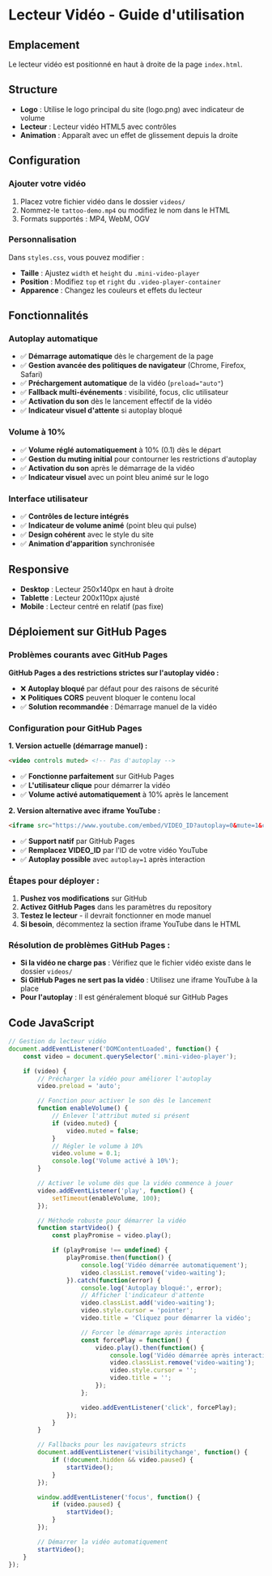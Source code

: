 # Lecteur Vidéo - Guide d'utilisation

## Emplacement
Le lecteur vidéo est positionné en haut à droite de la page `index.html`.

## Structure
- **Logo** : Utilise le logo principal du site (logo.png) avec indicateur de volume
- **Lecteur** : Lecteur vidéo HTML5 avec contrôles
- **Animation** : Apparaît avec un effet de glissement depuis la droite

## Configuration

### Ajouter votre vidéo
1. Placez votre fichier vidéo dans le dossier `videos/`
2. Nommez-le `tattoo-demo.mp4` ou modifiez le nom dans le HTML
3. Formats supportés : MP4, WebM, OGV

### Personnalisation
Dans `styles.css`, vous pouvez modifier :
- **Taille** : Ajustez `width` et `height` du `.mini-video-player`
- **Position** : Modifiez `top` et `right` du `.video-player-container`
- **Apparence** : Changez les couleurs et effets du lecteur

## Fonctionnalités

### Autoplay automatique
- ✅ **Démarrage automatique** dès le chargement de la page
- ✅ **Gestion avancée des politiques de navigateur** (Chrome, Firefox, Safari)
- ✅ **Préchargement automatique** de la vidéo (`preload="auto"`)
- ✅ **Fallback multi-événements** : visibilité, focus, clic utilisateur
- ✅ **Activation du son** dès le lancement effectif de la vidéo
- ✅ **Indicateur visuel d'attente** si autoplay bloqué

### Volume à 10%
- ✅ **Volume réglé automatiquement** à 10% (0.1) dès le départ
- ✅ **Gestion du muting initial** pour contourner les restrictions d'autoplay
- ✅ **Activation du son** après le démarrage de la vidéo
- ✅ **Indicateur visuel** avec un point bleu animé sur le logo

### Interface utilisateur
- ✅ **Contrôles de lecture intégrés**
- ✅ **Indicateur de volume animé** (point bleu qui pulse)
- ✅ **Design cohérent** avec le style du site
- ✅ **Animation d'apparition** synchronisée

## Responsive
- **Desktop** : Lecteur 250x140px en haut à droite
- **Tablette** : Lecteur 200x110px ajusté
- **Mobile** : Lecteur centré en relatif (pas fixe)

## Déploiement sur GitHub Pages

### Problèmes courants avec GitHub Pages

**GitHub Pages a des restrictions strictes sur l'autoplay vidéo :**
- ❌ **Autoplay bloqué** par défaut pour des raisons de sécurité
- ❌ **Politiques CORS** peuvent bloquer le contenu local
- ✅ **Solution recommandée** : Démarrage manuel de la vidéo

### Configuration pour GitHub Pages

**1. Version actuelle (démarrage manuel) :**
```html
<video controls muted> <!-- Pas d'autoplay -->
```
- ✅ **Fonctionne parfaitement** sur GitHub Pages
- ✅ **L'utilisateur clique** pour démarrer la vidéo
- ✅ **Volume activé automatiquement** à 10% après le lancement

**2. Version alternative avec iframe YouTube :**
```html
<iframe src="https://www.youtube.com/embed/VIDEO_ID?autoplay=0&mute=1&controls=1">
```
- ✅ **Support natif** par GitHub Pages
- ✅ **Remplacez VIDEO_ID** par l'ID de votre vidéo YouTube
- ✅ **Autoplay possible** avec `autoplay=1` après interaction

### Étapes pour déployer :

1. **Pushez vos modifications** sur GitHub
2. **Activez GitHub Pages** dans les paramètres du repository
3. **Testez le lecteur** - il devrait fonctionner en mode manuel
4. **Si besoin**, décommentez la section iframe YouTube dans le HTML

### Résolution de problèmes GitHub Pages :

- **Si la vidéo ne charge pas** : Vérifiez que le fichier vidéo existe dans le dossier `videos/`
- **Si GitHub Pages ne sert pas la vidéo** : Utilisez une iframe YouTube à la place
- **Pour l'autoplay** : Il est généralement bloqué sur GitHub Pages

## Code JavaScript
```javascript
// Gestion du lecteur vidéo
document.addEventListener('DOMContentLoaded', function() {
    const video = document.querySelector('.mini-video-player');

    if (video) {
        // Précharger la vidéo pour améliorer l'autoplay
        video.preload = 'auto';

        // Fonction pour activer le son dès le lancement
        function enableVolume() {
            // Enlever l'attribut muted si présent
            if (video.muted) {
                video.muted = false;
            }
            // Régler le volume à 10%
            video.volume = 0.1;
            console.log('Volume activé à 10%');
        }

        // Activer le volume dès que la vidéo commence à jouer
        video.addEventListener('play', function() {
            setTimeout(enableVolume, 100);
        });

        // Méthode robuste pour démarrer la vidéo
        function startVideo() {
            const playPromise = video.play();

            if (playPromise !== undefined) {
                playPromise.then(function() {
                    console.log('Vidéo démarrée automatiquement');
                    video.classList.remove('video-waiting');
                }).catch(function(error) {
                    console.log('Autoplay bloqué:', error);
                    // Afficher l'indicateur d'attente
                    video.classList.add('video-waiting');
                    video.style.cursor = 'pointer';
                    video.title = 'Cliquez pour démarrer la vidéo';

                    // Forcer le démarrage après interaction
                    const forcePlay = function() {
                        video.play().then(function() {
                            console.log('Vidéo démarrée après interaction');
                            video.classList.remove('video-waiting');
                            video.style.cursor = '';
                            video.title = '';
                        });
                    };

                    video.addEventListener('click', forcePlay);
                });
            }
        }

        // Fallbacks pour les navigateurs stricts
        document.addEventListener('visibilitychange', function() {
            if (!document.hidden && video.paused) {
                startVideo();
            }
        });

        window.addEventListener('focus', function() {
            if (video.paused) {
                startVideo();
            }
        });

        // Démarrer la vidéo automatiquement
        startVideo();
    }
});
